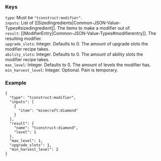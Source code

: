 
### Keys
`type`: Must be `"tconstruct:modifier"`.  
`inputs`: List of [[SizedIngredients|Common-JSON-Value-Types#sizedingredient]]. The items to make a modifier out of.  
`result`: [[ModifierEntry|Common-JSON-Value-Types#modifierentry]]. The resulting modifier.  
`upgrade_slots`: Integer. Defaults to 0. The amount of upgrade slots the modifier recipe takes.  
`ability_slots`: Integer. Defaults to 0. The amount of ability slots the modifier recipe takes.  
`max_level`: Integer. Defaults to 0. The amount of levels the modifier has.  
`min_harvest_level`: Integer. Optional. Pain is temporary.  

### Example
    {
      "type": "tconstruct:modifier",
      "inputs": [
        {
          "item": "minecraft:diamond"
        }
      ],
      "result": {
        "name": "tconstruct:diamond",
        "level": 1
      },
      "max_level": 1,
      "upgrade_slots": 1,
      "min_harvest_level": 2
    } 